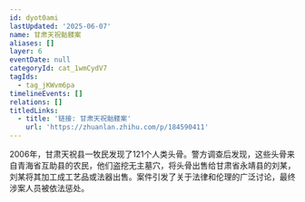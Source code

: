 ```yaml
---
id: dyot0ami
lastUpdated: '2025-06-07'
name: 甘肃天祝骷髅案
aliases: []
layer: 6
eventDate: null
categoryId: cat_1wmCydV7
tagIds:
  - tag_jKWvm6pa
timelineEvents: []
relations: []
titledLinks:
  - title: '链接: 甘肃天祝骷髅案'
    url: 'https://zhuanlan.zhihu.com/p/184590411'
---
```

2006年，甘肃天祝县一牧民发现了121个人类头骨。警方调查后发现，这些头骨来自青海省互助县的农民，他们盗挖无主墓穴，将头骨出售给甘肃省永靖县的刘某，刘某将其加工成工艺品或法器出售。案件引发了关于法律和伦理的广泛讨论，最终涉案人员被依法惩处。
